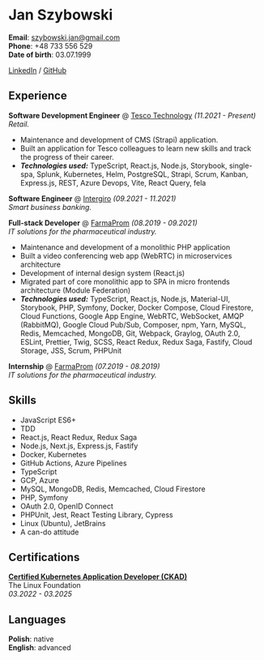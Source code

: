 # Jan Szybowski

**Email**: szybowski.jan@gmail.com \
**Phone**: +48 733 556 529 \
**Date of birth**: 03.07.1999

[LinkedIn](https://www.linkedin.com/in/jan-szybowski/) / [GitHub](https://github.com/huan231)

## Experience

**Software Development Engineer** @ [Tesco Technology](https://www.linkedin.com/showcase/tesco-technology) _(11.2021 -
Present)_ \
_Retail._

* Maintenance and development of CMS (Strapi) application.
* Built an application for Tesco colleagues to learn new skills and track the progress of their career.
* **_Technologies used:_** TypeScript, React.js, Node.js, Storybook, single-spa, Splunk, Kubernetes, Helm, PostgreSQL,
  Strapi, Scrum, Kanban, Express.js, REST, Azure Devops, Vite, React Query, fela

**Software Engineer** @ [Intergiro](https://intergiro.com/) _(09.2021 - 11.2021)_ \
_Smart business banking._

**Full-stack Developer** @ [FarmaProm](https://www.farmaprom.pl/) _(08.2019 - 09.2021)_ \
_IT solutions for the pharmaceutical industry._

* Maintenance and development of a monolithic PHP application
* Built a video conferencing web app (WebRTC) in microservices architecture
* Development of internal design system (React.js)
* Migrated part of core monolithic app to SPA in micro frontends architecture (Module Federation)
* **_Technologies used:_** TypeScript, React.js, Node.js, Material-UI, Storybook, PHP, Symfony, Docker, Docker Compose,
  Cloud Firestore, Cloud Functions, Google App Engine, WebRTC, WebSocket, AMQP (RabbitMQ), Google Cloud Pub/Sub,
  Composer, npm, Yarn, MySQL, Redis, Memcached, MongoDB, Git, Webpack, Graylog, OAuth 2.0, ESLint, Prettier, Twig, SCSS,
  React Redux, Redux Saga, Fastify, Cloud Storage, JSS, Scrum, PHPUnit

**Internship** @ [FarmaProm](https://www.farmaprom.pl/) _(07.2019 - 08.2019)_ \
_IT solutions for the pharmaceutical industry._

## Skills

* JavaScript ES6+
* TDD
* React.js, React Redux, Redux Saga
* Node.js, Next.js, Express.js, Fastify
* Docker, Kubernetes
* GitHub Actions, Azure Pipelines
* TypeScript
* GCP, Azure
* MySQL, MongoDB, Redis, Memcached, Cloud Firestore
* PHP, Symfony
* OAuth 2.0, OpenID Connect
* PHPUnit, Jest, React Testing Library, Cypress
* Linux (Ubuntu), JetBrains
* A can-do attitude

## Certifications

**[Certified Kubernetes Application Developer (CKAD)](https://www.credly.com/badges/33e8ba85-54d3-4db3-a162-02681d5f4eea)** \
The Linux Foundation \
_03.2022 - 03.2025_

## Languages

**Polish**: native \
**English**: advanced
